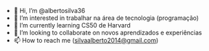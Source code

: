 - 👋 Hi, I’m @albertosilva36
- 👀 I’m interested in  trabalhar na área de tecnologia (programação)
- 🌱 I’m currently learning   CS50 de Harvard 
- 💞️ I’m looking to collaborate on  novos aprendizados e experiências
- 📫 How to reach me  (silvaalberto2014@gmail.com)

<!---
albertosilva36/albertosilva36 is a ✨ special ✨ repository because its `README.md` (this file) appears on your GitHub profile.
You can click the Preview link to take a look at your changes.
--->
